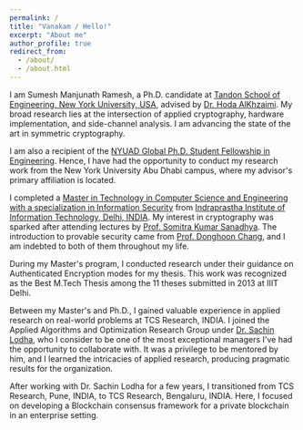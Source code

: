 ```yaml
---
permalink: /
title: "Vanakam / Hello!"
excerpt: "About me"
author_profile: true
redirect_from: 
  - /about/
  - /about.html
---
```


I am Sumesh Manjunath Ramesh, a Ph.D. candidate at [Tandon School of Engineering, New York University, USA](https://engineering.nyu.edu/), advised by [Dr. Hoda AlKhzaimi](https://www.linkedin.com/in/dr-hoda-a-alkhzaimi-b36a3910b/). My broad research lies at the intersection of applied cryptography, hardware implementation, and side-channel analysis. I am advancing the state of the art in symmetric cryptography.

I am also a recipient of the [NYUAD Global Ph.D. Student Fellowship in Engineering](https://nyuad.nyu.edu/en/admissions/graduate/global-phd-student-fellowships-in-engineering.html). Hence, I have had the opportunity to conduct my research work from the New York University Abu Dhabi campus, where my advisor's primary affiliation is located.

I completed a [Master in Technology in Computer Science and Engineering with a specialization in Information Security](https://www.iiitd.ac.in/academics/mtech/info-sec) from [Indraprastha Institute of Information Technology, Delhi, INDIA](https://www.iiitd.ac.in/). My interest in cryptography was sparked after attending lectures by [Prof. Somitra Kumar Sanadhya](https://www.linkedin.com/in/somitra-sanadhya-4556a41/). The introduction to provable security came from [Prof. Donghoon Chang](http://www.donghoon.us/), and I am indebted to both of them throughout my life.

During my Master's program, I conducted research under their guidance on Authenticated Encryption modes for my thesis. This work was recognized as the Best M.Tech Thesis among the 11 theses submitted in 2013 at IIIT Delhi.

Between my Master's and Ph.D., I gained valuable experience in applied research on real-world problems at TCS Research, INDIA. I joined the Applied Algorithms and Optimization Research Group under [Dr. Sachin Lodha](https://www.linkedin.com/in/sachin-lodha-8ba2991/), who I consider to be one of the most exceptional managers I've had the opportunity to collaborate with. It was a privilege to be mentored by him, and I learned the intricacies of applied research, producing pragmatic results for the organization.

After working with Dr. Sachin Lodha for a few years, I transitioned from TCS Research, Pune, INDIA, to TCS Research, Bengaluru, INDIA. Here, I focused on developing a Blockchain consensus framework for a private blockchain in an enterprise setting.
